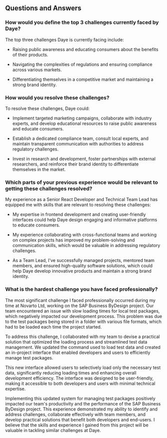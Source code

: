 ## Questions and Answers

### How would you define the top 3 challenges currently faced by Daye?

The top three challenges Daye is currently facing include:

- Raising public awareness and educating consumers about the benefits of their products.

- Navigating the complexities of regulations and ensuring compliance across various markets.

- Differentiating themselves in a competitive market and maintaining a strong brand identity.

### How would you resolve these challenges?

To resolve these challenges, Daye could:

- Implement targeted marketing campaigns, collaborate with industry experts, and develop educational resources to raise public awareness and educate consumers.

- Establish a dedicated compliance team, consult local experts, and maintain transparent communication with authorities to address regulatory challenges.

- Invest in research and development, foster partnerships with external researchers, and reinforce their brand identity to differentiate themselves in the market.

### Which parts of your previous experience would be relevant to getting these challenges resolved?

My experience as a Senior React Developer and Technical Team Lead has equipped me with skills that are relevant to resolving these challenges:

- My expertise in frontend development and creating user-friendly interfaces could help Daye design engaging and informative platforms to educate consumers.

- My experience collaborating with cross-functional teams and working on complex projects has improved my problem-solving and communication skills, which would be valuable in addressing regulatory challenges.

- As a Team Lead, I've successfully managed projects, mentored team members, and ensured high-quality software solutions, which could help Daye develop innovative products and maintain a strong brand identity.

### What is the hardest challenge you have faced professionally?

The most significant challenge I faced professionally occurred during my time at Novarto Ltd, working on the SAP Business ByDesign project. Our team encountered an issue with slow loading times for local test packages, which negatively impacted our development process. This problem was due to the test packages being stored in a folder with various file formats, which had to be loaded each time the project started.

To address this challenge, I collaborated with my team to devise a practical solution that optimized the loading process and streamlined test data management. We updated the command used to load test data and created an in-project interface that enabled developers and users to efficiently manage test packages.

This new interface allowed users to selectively load only the necessary test data, significantly reducing loading times and enhancing overall development efficiency. The interface was designed to be user-friendly, making it accessible to both developers and users with minimal technical expertise.

Implementing this updated system for managing test packages positively impacted our team's productivity and the performance of the SAP Business ByDesign project. This experience demonstrated my ability to identify and address challenges, collaborate effectively with team members, and develop practical solutions that benefit both developers and end-users. I believe that the skills and experience I gained from this project will be valuable in tackling similar challenges at Daye.
